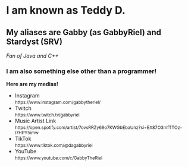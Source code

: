 
<h1>I am known as <span>Teddy D.</span></h1>
<h2>My aliases are <span>Gabby (as GabbyRiel) and Stardyst (SRV) </span></h2>
<i>Fan of Java and C++</i>

<div>
  <h3>I am also something else other than a programmer!</h3>

  <p><strong>Here are my medias!</strong></p>
  <ul>
    <li>
      Instagram
      <br>
      <small>https://www.instagram.com/gabbytheriel/</small>
    </li>
    <li>
      Twitch
      <br>
      <small>https://www.twitch.tv/gabbyriel</small>
    </li>
    <li>
      Music Artist Link
      <br>
      <small>https://open.spotify.com/artist/7ovsRRZy69o7KWGbEbaUnz?si=EX87O3mfTTOz-l7HPY5imw</small>
    </li>
    </li>
    <li>
      TikTok
      <br>
      <small>https://www.tiktok.com/@dagabbyriel</small>
    </li>
    <li>
      YouTube
      <br>
      <small>https://www.youtube.com/c/GabbyTheRiel</small>
    </li>
  </ul>  
</div>


<!---
Appl3Kitti3/Appl3Kitti3 is a ✨ special ✨ repository because its `README.md` (this file) appears on your GitHub profile.
You can click the Preview link to take a look at your changes.
- 📫 How to reach me ...
- 💞️ I’m looking to collaborate on ...
--->

